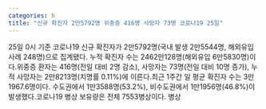 ```yaml
---
categories: h
title: "신규 확진자 2만5792명 위중증 416명 사망자 73명 코로나19 25일"
---
```

25일 0시 기준 코로나19 신규 확진자가 2만5792명(국내 발생 2만5544명, 해외유입 사례 248명)으로 집계됐다. 누적 확진자 수는 2462만128명(해외유입 6만5830명)이다.위중증 환자는 416명(전일 대비 2명 감소), 사망자는 73명(전일 대비 10명 증가), 누적 사망자는 2만8213명(치명률 0.11%)에 이른다.최근 1주간 일 평균 확진자 수는 3만1967.6명이다. 수도권에서 1만3588명(53.2%), 비수도권에서 1만1956명(46.8%)이 발생했다.코로나19 병상 보유량은 전체 7553병상이다. 병상